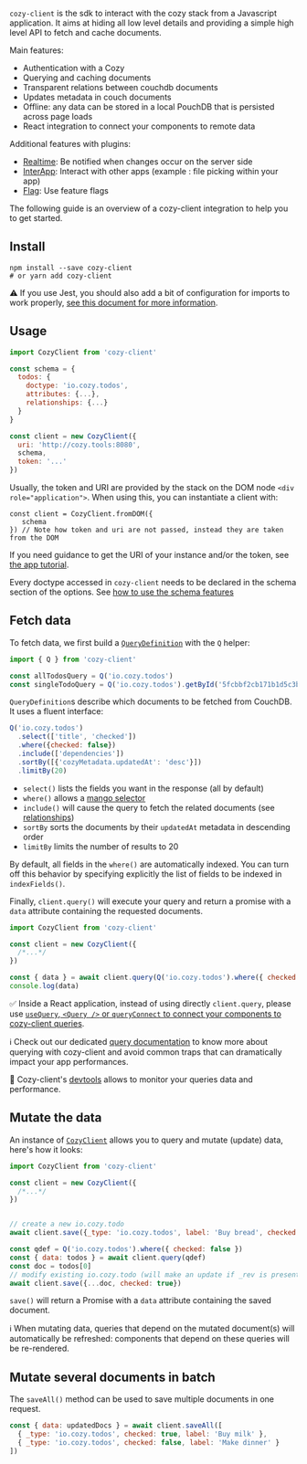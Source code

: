 `cozy-client` is the sdk to interact with the cozy stack from a Javascript application. It aims at hiding all low level details and providing a simple high level API to fetch and cache documents.

Main features:

- Authentication with a Cozy
- Querying and caching documents
- Transparent relations between couchdb documents
- Updates metadata in couch documents
- Offline: any data can be stored in a local PouchDB that is persisted across page loads
- React integration to connect your components to remote data

Additional features with plugins:

- [Realtime][cozy-realtime]: Be notified when changes occur on the server side
- [InterApp][cozy-interapp]: Interact with other apps (example : file picking within your app)
- [Flag][cozy-flags]: Use feature flags

The following guide is an overview of a cozy-client integration to help you to get started.

## Install

```
npm install --save cozy-client
# or yarn add cozy-client
```

⚠️ If you use Jest, you should also add a bit of configuration for imports to work properly,
[see this document for more information][entrypoints].

## Usage

```js
import CozyClient from 'cozy-client'

const schema = {
  todos: {
    doctype: 'io.cozy.todos',
    attributes: {...},
    relationships: {...}
  }
}

const client = new CozyClient({
  uri: 'http://cozy.tools:8080',
  schema,
  token: '...'
})
```

Usually, the token and URI are provided by the stack on the DOM node `<div role="application">`.
When using this, you can instantiate a client with:

```
const client = CozyClient.fromDOM({
   schema
}) // Note how token and uri are not passed, instead they are taken from the DOM
```

If you need guidance to get the URI of your instance and/or the token,
see [the app tutorial][app-tutorial].

Every doctype accessed in `cozy-client` needs to be declared in the schema section of the options.
See [how to use the schema features][schema]


## Fetch data

To fetch data, we first build a [`QueryDefinition`][query-definition] with the `Q` helper:

```javascript
import { Q } from 'cozy-client'

const allTodosQuery = Q('io.cozy.todos')
const singleTodoQuery = Q('io.cozy.todos').getById('5fcbbf2cb171b1d5c3bc6df3d4affb32')
```

`QueryDefinition`s describe which documents to be fetched from CouchDB. It uses a fluent interface:

```javascript
Q('io.cozy.todos')
  .select(['title', 'checked'])
  .where({checked: false})
  .include(['dependencies'])
  .sortBy([{'cozyMetadata.updatedAt': 'desc'}])
  .limitBy(20)
```

- `select()` lists the fields you want in the response (all by default)
- `where()` allows a [mango selector][mango-selector]
- `include()` will cause the query to fetch the related documents (see [relationships][cozy-relationships])
- `sortBy` sorts the documents by their `updatedAt` metadata in descending order
- `limitBy` limits the number of results to 20

By default, all fields in the `where()` are automatically indexed. You can turn off this behavior by specifying
explicitly the list of fields to be indexed in `indexFields()`.


Finally, `client.query()` will execute your query and return a promise with a `data` attribute containing the requested documents.

```javascript
import CozyClient from 'cozy-client'

const client = new CozyClient({
  /*...*/
})

const { data } = await client.query(Q('io.cozy.todos').where({ checked: false }))
console.log(data)
```

✅ Inside a React application, instead of using directly `client.query`, please use [`useQuery`, `<Query />` or `queryConnect`
to connect your components to cozy-client queries][react-integration].

ℹ️ Check out our dedicated [query documentation][query-documentation] to
know more about querying with cozy-client and avoid common traps that can dramatically impact your app performances.

🚀 Cozy-client's [devtools] allows to monitor your queries data and performance.

## Mutate the data

An instance of [`CozyClient`][cozy-client] allows you to query and mutate (update) data, here's how it looks:

```javascript
import CozyClient from 'cozy-client'

const client = new CozyClient({
  /*...*/
})


// create a new io.cozy.todo
await client.save({_type: 'io.cozy.todos', label: 'Buy bread', checked: false })

const qdef = Q('io.cozy.todos').where({ checked: false })
const { data: todos } = await client.query(qdef)
const doc = todos[0]
// modify existing io.cozy.todo (will make an update if _rev is present inside the doc)
await client.save({...doc, checked: true})
```

`save()` will return a Promise with a `data` attribute containing the saved document.

ℹ️ When mutating data, queries that depend on the mutated document(s) will automatically be refreshed: 
components that depend on these queries will be re-rendered.

## Mutate several documents in batch

The `saveAll()` method can be used to save multiple documents in one request.

```javascript
const { data: updatedDocs } = await client.saveAll([
  { _type: 'io.cozy.todos', checked: true, label: 'Buy milk' },
  { _type: 'io.cozy.todos', checked: false, label: 'Make dinner' }
])
```

[cozy-realtime]: https://docs.cozy.io/en/cozy-realtime/
[cozy-interapp]: https://github.com/cozy/cozy-libs/tree/master/packages/cozy-interapp
[cozy-flags]: https://docs.cozy.io/en/cozy-flags/
[entrypoints]: ./entrypoints.md
[app-tutorial]: https://docs.cozy.io/en/tutorials/app/#behind-the-magic
[schema]: https://docs.cozy.io/en/cozy-client/schema
[query-definition]: ./api/cozy-client/classes/QueryDefinition.md
[mango-selector]: http://docs.couchdb.org/en/latest/api/database/find.html#find-selectors
[cozy-relationships]: https://docs.cozy.io/en/cozy-doctypes/docs/#relationships
[react-integration]: ./react-integration.md
[query-documentation]: https://docs.cozy.io/en/tutorials/data/queries/
[cozy-client]: ./api/cozy-client/classes/CozyClient.md
[devtools]: ./devtools.md

